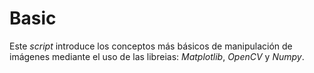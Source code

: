 # Basic


Este *script* introduce los conceptos más básicos de manipulación de imágenes 
mediante el uso de las libreias: *Matplotlib*, *OpenCV* y *Numpy*.
